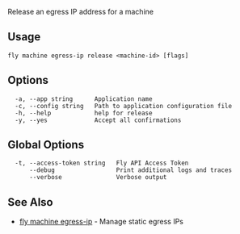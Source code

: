 Release an egress IP address for a machine

## Usage
~~~
fly machine egress-ip release <machine-id> [flags]
~~~

## Options

~~~
  -a, --app string      Application name
  -c, --config string   Path to application configuration file
  -h, --help            help for release
  -y, --yes             Accept all confirmations
~~~

## Global Options

~~~
  -t, --access-token string   Fly API Access Token
      --debug                 Print additional logs and traces
      --verbose               Verbose output
~~~

## See Also

* [fly machine egress-ip](/docs/flyctl/machine-egress-ip/)	 - Manage static egress IPs

